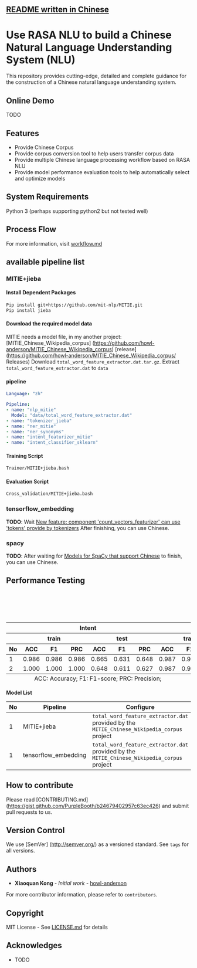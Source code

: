 [README written in Chinese](README.md)
------------------------------

# Use RASA NLU to build a Chinese Natural Language Understanding System (NLU)

This repository provides cutting-edge, detailed and complete guidance for the construction of a Chinese natural language understanding system.

## Online Demo

TODO

## Features
- Provide Chinese Corpus
- Provide corpus conversion tool to help users transfer corpus data
- Provide multiple Chinese language processing workflow based on RASA NLU
- Provide model performance evaluation tools to help automatically select and optimize models

## System Requirements

Python 3 (perhaps supporting python2 but not tested well)

## Process Flow

For more information, visit [workflow.md](workflow.md)

## available pipeline list
### MITIE+jieba
#### Install Dependent Packages
```bash
Pip install git+https://github.com/mit-nlp/MITIE.git
Pip install jieba
```
#### Download the required model data
MITIE needs a model file, in my another project: [MITIE_Chinese_Wikipedia_corpus] (https://github.com/howl-anderson/MITIE_Chinese_Wikipedia_corpus) [release] (https://github.com/howl-anderson/MITIE_Chinese_Wikipedia_corpus/ Releases) Download `total_word_feature_extractor.dat.tar.gz`. Extract `total_word_feature_extractor.dat` to `data`
#### pipeline
```yaml
Language: "zh"

Pipeline:
- name: "nlp_mitie"
  Model: "data/total_word_feature_extractor.dat"
- name: "tokenizer_jieba"
- name: "ner_mitie"
- name: "ner_synonyms"
- name: "intent_featurizer_mitie"
- name: "intent_classifier_sklearn"
```

#### Training Script
```bash
Trainer/MITIE+jieba.bash
```

#### Evaluation Script
```bash
Cross_validation/MITIE+jieba.bash
```

### tensorflow_embedding

**TODO**: Wait [New feature: component 'count_vectors_featurizer' can use 'tokens' provide by tokenizers](https://github.com/RasaHQ/rasa_nlu/pull/1115) After finishing, you can use Chinese.

### spacy

**TODO**: After waiting for [Models for SpaCy that support Chinese](https://github.com/howl-anderson/Chinese_models_for_SpaCy) to finish, you can use Chinese.


## Performance Testing
<table>
    <thead>
    <tr>
        <th></th>
        <th colspan="6">Intent</th>
        <th colspan="6">Entity</th>
    </tr>
    <tr>
        <th></th>
        <th colspan="3">train</th>
        <th colspan="3">test</th>
        <th colspan="3">train</th>
        <th colspan="3">test</th>
    </tr>
    <tr>
        <th>No</th>
        <th>ACC</th>
        <th>F1</th>
        <th>PRC</th>
        <th>ACC</th>
        <th>F1</th>
        <th>PRC</th>
        <th>ACC</th>
        <th>F1</th>
        <th>PRC</th>
        <th>ACC</th>
        <th>F1</th>
        <th>PRC</th>
    </tr>
    </thead>
    <tbody>
    <tr>
        <td>1</td>
        <td>0.986</td>
        <td>0.986</td>
        <td>0.986</td>
        <td>0.665</td>
        <td>0.631</td>
        <td>0.648</td>
        <td>0.987</td>
        <td>0.987</td>
        <td>0.988</td>
        <td>0.967</td>
        <td>0.968</td>
        <td>0.973</td>
    </tr>
    <tr>
        <td>2</td>
        <td>1.000</td>
        <td>1.000</td>
        <td>1.000</td>
        <td>0.648</td>
        <td>0.611</td>
        <td>0.627</td>
        <td>0.987</td>
        <td>0.987</td>
        <td>0.988</td>
        <td>0.968</td>
        <td>0.970</td>
        <td>0.975</td>
    </tr>
    </tbody>
    <tfoot>
        <tr>
            <td colspan="13">
                ACC: Accuracy; F1: F1-score; PRC: Precision;
            </td>
        </tr>
    </tfoot>
</table>

**Model List**

| No  | Pipeline             | Configure                                                                                   |
|-----|----------------------|---------------------------------------------------------------------------------------------|
| 1   | MITIE+jieba          | `total_word_feature_extractor.dat` provided by the `MITIE_Chinese_Wikipedia_corpus` project |
| 1   | tensorflow_embedding | `total_word_feature_extractor.dat` provided by the `MITIE_Chinese_Wikipedia_corpus` project |

## How to contribute

Please read [CONTRIBUTING.md] (https://gist.github.com/PurpleBooth/b24679402957c63ec426) and submit pull requests to us.

## Version Control

We use [SemVer] (http://semver.org/) as a versioned standard. See `tags` for all versions.

## Authors

* **Xiaoquan Kong** - *Initial work* - [howl-anderson](https://github.com/howl-anderson)

For more contributor information, please refer to `contributors`.

## Copyright

MIT License - See [LICENSE.md](LICENSE.md) for details

## Acknowledges

* TODO